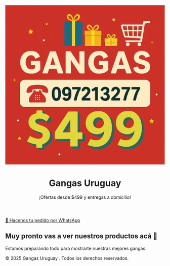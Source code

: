 
  <header>
    <img src="logo.png.jpg" alt="Gangas Tacuarembó Logo">
    <h1>Gangas Uruguay </h1>
    <p>¡Ofertas desde $499 y entregas a domicilio!</p>
  </header>

  <a class="whatsapp-btn" href="https://wa.me/59897213277" target="_blank">
    💬 Hacenos tu pedido por WhatsApp
  </a>

  <section class="productos">
    <h2>Muy pronto vas a ver nuestros productos acá 👀</h2>
    <p>Estamos preparando todo para mostrarte nuestras mejores gangas.</p>
  </section>

  <footer>
    © 2025 Gangas Uruguay . Todos los derechos reservados.
  </footer>
</body>
</html>